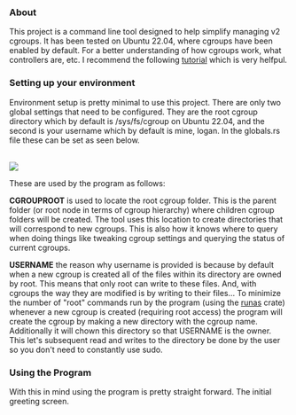 <h3>About</h3>

This project is a command line tool designed to help simplify managing v2 cgroups.
It has been tested on Ubuntu 22.04, where cgroups have been enabled by default.
For a better understanding of how cgroups work, what controllers are, etc.
I recommend the following <a href="https://docs.kernel.org/admin-guide/cgroup-v2.html">tutorial</a>
which is very helfpul.



<h3>Setting up your environment</h3>

Environment setup is pretty minimal to use this project. There are only two global settings
that need to be configured. They are the root cgroup directory which by default is 
/sys/fs/cgroup on Ubuntu 22.04, and the second is your username which by default is mine,
logan. In the globals.rs file these can be set as seen below.


<br>
<img src="https://drive.google.com/uc?export=view&id=1xIG15rMXinCONXqzJQEepkrWdXFevU1Q">



These are used by the program as follows:

<strong>CGROUPROOT</strong> is used to locate the root cgroup folder. This is the parent folder
(or root node in terms of cgroup hierarchy) where children cgroup folders will be created. The 
tool uses this location to create directories that will correspond to new cgroups. This is also
how it knows where to query when doing things like tweaking cgroup settings and querying the
status of current cgroups.

<strong>USERNAME</strong> the reason why username is provided is because by default when a 
new cgroup is created all of the files within its directory are owned by root. This means
that only root can write to these files. And, with cgroups the way they are modified is by
writing to their files... To minimize the number of "root" commands run by the program (using
the <a href="https://crates.io/crates/runas">runas</a> crate) whenever a new cgroup is created (requiring root access)
the program will create the cgroup by making a new directory with the cgroup name. Additionally 
it will chown this directory so that USERNAME is the owner. This let's subsequent read and writes
to the directory be done by the user so you don't need to constantly use sudo.


<h3>Using the Program</h3>

With this in mind using the program is pretty straight forward. The initial greeting screen. 

